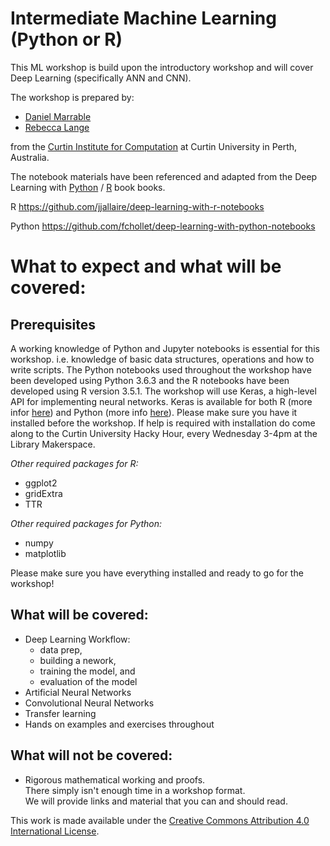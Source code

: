 # Intermediate Machine Learning (Python or R)

This ML workshop is build upon the introductory workshop and will cover Deep Learning (specifically ANN and CNN).

The workshop is prepared by:
- [Daniel Marrable](http://computation.curtin.edu.au/about/computational-specialists/curtin-business-school/)
- [Rebecca Lange](http://computation.curtin.edu.au/about/computational-specialists/humanities/)

from the [Curtin Institute for Computation](http://computation.curtin.edu.au) at Curtin University in Perth, Australia. 

The notebook materials have been referenced and adapted from the 
Deep Learning with [Python](https://www.manning.com/books/deep-learning-with-python) / [R](https://www.manning.com/books/deep-learning-with-r) book
books.

R
https://github.com/jjallaire/deep-learning-with-r-notebooks

Python
https://github.com/fchollet/deep-learning-with-python-notebooks


# What to expect and what will be covered:

## Prerequisites 
A working knowledge of Python and Jupyter notebooks is essential for this workshop. i.e. 
knowledge of basic data structures, operations and how to write scripts. 
The Python notebooks used throughout the workshop have been developed using Python 3.6.3 
and the R notebooks have been developed using R version 3.5.1.
The workshop will use Keras, a high-level API for implementing neural networks. 
Keras is available for both R (more infor [here](https://keras.rstudio.com/)) and Python (more info [here](https://keras.io/)).
Please make sure you have it installed before the workshop. If help is required with installation 
do come along to the Curtin University Hacky Hour, every Wednesday 3-4pm at the Library Makerspace.

*Other required packages for R:*

- ggplot2
- gridExtra
- TTR

*Other required packages for Python:*

- numpy
- matplotlib


Please make sure you have everything installed and ready to go for the workshop!

## What will be covered:
- Deep Learning Workflow:
   - data prep,
   - building a nework,
   - training the model, and
   - evaluation of the model
- Artificial Neural Networks
- Convolutional Neural Networks
- Transfer learning
- Hands on examples and exercises throughout

## What will not be covered:
- Rigorous mathematical working and proofs.   
There simply isn't enough time in a workshop format.  
We will provide links and material that you can and should read.

 

This work is made available under the [Creative Commons Attribution 4.0 International License](http://creativecommons.org/licenses/by/4.0/).
